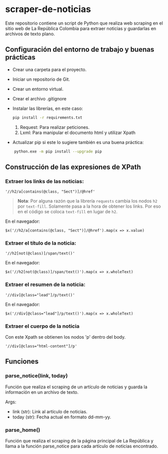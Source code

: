 # scraper-de-noticias
Este repositorio contiene un script de Python que realiza web scraping en el sitio web de La República Colombia para extraer noticias y guardarlas en archivos de texto plano.

## Configuración del entorno de trabajo y buenas prácticas 
- Crear una carpeta para el proyecto.
- Iniciar un repositorio de Git.
- Crear un entorno virtual.
- Crear el archivo .gitignore
- Instalar las librerías, en este caso:
	```bash
	pip install -r requirements.txt
	```
	1.  Request: Para realizar peticiones.
	2.  Lxml: Para manipular el documento html y utilizar Xpath
	
- Actualizar pip si este lo sugiere también es una buena práctica:
```bash
	python.exe -m pip install --upgrade pip
```

## Construcción de las expresiones de XPath
### Extraer los links de las noticias:
```
'//h2/a[contains(@class, "Sect")]/@href'
```
>**Nota**: 
>Por alguna razón que la librería `requests` cambia los nodos `h2` por `text-fill`. Solamente pasa a la hora de obtener los links.
>Por eso en el código se coloca `text-fill` en lugar de `h2`.

En el navegador:
```
$x('//h2/a[contains(@class, "Sect")]/@href').map(x => x.value)
```

### Extraer el título de la noticia:
```
'//h2[not(@class)]/span/text()'
```
En el navegador:
```
$x('//h2[not(@class)]/span/text()').map(x => x.wholeText)
```

### Extraer el resumen de la noticia:
```
'//div[@class="lead"]/p/text()'
```
En el navegador:
```
$x('//div[@class="lead"]/p/text()').map(x => x.wholeText)
```

### Extraer el cuerpo de la noticia
Con este Xpath se obtienen los nodos 'p' dentro del body.
```
'//div[@class="html-content"]/p'
```

## Funciones
### parse_notice(link, today)
Función que realiza el scraping de un artículo de noticias y guarda la información en un archivo de texto.
    
Args:
- link (str): Link al artículo de noticias.
- today (str): Fecha actual en formato dd-mm-yy.
        
### parse_home()
Función que realiza el scraping de la página principal de La República y llama a la función parse_notice para cada artículo de noticias encontrado.
